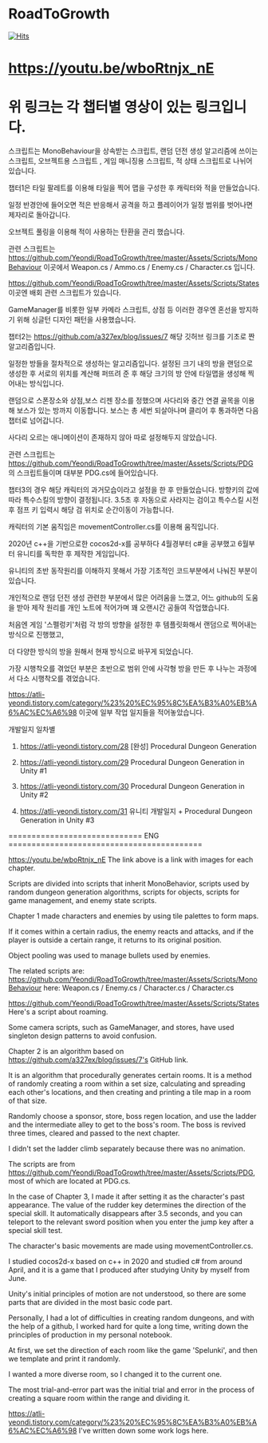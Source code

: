 # RoadToGrowth
[![Hits](https://hits.seeyoufarm.com/api/count/incr/badge.svg?url=https%3A%2F%2Fgithub.com%2FYeondi%2FRoadToGrowth&count_bg=%2379C83D&title_bg=%23555555&icon=&icon_color=%23E7E7E7&title=hits&edge_flat=false)](https://hits.seeyoufarm.com)

# https://youtu.be/wboRtnjx_nE
# 위 링크는 각 챕터별 영상이 있는 링크입니다.

스크립트는 MonoBehaviour을 상속받는 스크립트, 랜덤 던전 생성 알고리즘에 쓰이는 스크립트, 오브젝트용 스크립트 , 게임 매니징용 스크립트, 적 상태 스크립트로 나뉘어 있습니다.

챕터1은 타일 팔레트를 이용해 타일을 찍어 맵을 구성한 후 캐릭터와 적을 만들었습니다.

일정 반경안에 들어오면 적은 반응해서 공격을 하고 플레이어가 일정 범위를 벗어나면 제자리로 돌아갑니다.

오브젝트 풀링을 이용해 적이 사용하는 탄환을 관리 했습니다.

관련 스크립트는 https://github.com/Yeondi/RoadToGrowth/tree/master/Assets/Scripts/MonoBehaviour 이곳에서 
Weapon.cs / Ammo.cs / Enemy.cs / Character.cs 입니다.

https://github.com/Yeondi/RoadToGrowth/tree/master/Assets/Scripts/States
이곳엔 배회 관련 스크립트가 있습니다.

GameManager를 비롯한 일부 카메라 스크립트, 상점 등 이러한 경우엔 혼선을 방지하기 위해
싱글턴 디자인 패턴을 사용했습니다.

챕터2는 https://github.com/a327ex/blog/issues/7
해당 깃허브 링크를 기초로 짠 알고리즘입니다.

일정한 방들을 절차적으로 생성하는 알고리즘입니다.
설정된 크기 내의 방을 랜덤으로 생성한 후 서로의 위치를 계산해 퍼뜨려 준 후
해당 크기의 방 안에 타일맵을 생성해 찍어내는 방식입니다.

랜덤으로 스폰장소와 상점,보스 리젠 장소를 정했으며
사다리와 중간 연결 골목을 이용해 보스가 있는 방까지 이동합니다.
보스는 총 세번 되살아나며 클리어 후 통과하면 다음 챕터로 넘어갑니다.

사다리 오르는 애니메이션이 존재하지 않아 따로 설정해두지 않았습니다.

관련 스크립트는 https://github.com/Yeondi/RoadToGrowth/tree/master/Assets/Scripts/PDG 의 스크립트들이며 대부분 PDG.cs에 들어있습니다.


챕터3의 경우 해당 캐릭터의 과거모습이라고 설정을 한 후 만들었습니다.
방향키의 값에 따라 특수스킬의 방향이 결정됩니다.
3.5초 후 자동으로 사라지는 검이고 특수스킬 시전 후 점프 키 입력시 해당 검 위치로 순간이동이 가능합니다.


캐릭터의 기본 움직임은 movementController.cs를 이용해 움직입니다.

2020년 c++을 기반으로한 cocos2d-x를 공부하다 4월경부터 c#을 공부했고 6월부터 유니티를 독학한 후 제작한 게임입니다.

유니티의 초반 동작원리를 이해하지 못해서 가장 기초적인 코드부분에서 나눠진 부분이 있습니다.

개인적으로 랜덤 던전 생성 관련한 부분에서 많은 어려움을 느꼈고, 어느 github의 도움을 받아 제작 원리를 개인 노트에 적어가며 꽤 오랜시간 공들여 작업했습니다.

처음엔 게임 '스펠렁키'처럼 각 방의 방향을 설정한 후 템플릿화해서 랜덤으로 찍어내는 방식으로 진행했고,

더 다양한 방식의 방을 원해서 현재 방식으로 바꾸게 되었습니다.

가장 시행착오를 겪었던 부분은 초반으로 범위 안에 사각형 방을 만든 후 나누는 과정에서 다소 시행착오를 겪었습니다.

https://atli-yeondi.tistory.com/category/%23%20%EC%95%8C%EA%B3%A0%EB%A6%AC%EC%A6%98 이곳에 일부 작업 일지들을 적어놓았습니다.

개발일지 일차별
1. https://atli-yeondi.tistory.com/28 [완성] Procedural Dungeon Generation

2. https://atli-yeondi.tistory.com/29 Procedural Dungeon Generation in Unity #1

3. https://atli-yeondi.tistory.com/30 Procedural Dungeon Generation in Unity #2

4. https://atli-yeondi.tistory.com/31 유니티 개발일지 + Procedural Dungeon Generation in Unity #3







============================= ENG ==========================================


https://youtu.be/wboRtnjx_nE 
The link above is a link with images for each chapter.



Scripts are divided into scripts that inherit MonoBehavior, scripts used by random dungeon generation algorithms, scripts for objects, scripts for game management, and enemy state scripts.

Chapter 1 made characters and enemies by using tile palettes to form maps.

If it comes within a certain radius, the enemy reacts and attacks, and if the player is outside a certain range, it returns to its original position.

Object pooling was used to manage bullets used by enemies.

The related scripts are: https://github.com/Yeondi/RoadToGrowth/tree/master/Assets/Scripts/MonoBehaviour here: Weapon.cs / Enemy.cs / Character.cs / Character.cs

https://github.com/Yeondi/RoadToGrowth/tree/master/Assets/Scripts/States Here's a script about roaming.

Some camera scripts, such as GameManager, and stores, have used singleton design patterns to avoid confusion.

Chapter 2 is an algorithm based on https://github.com/a327ex/blog/issues/7's GitHub link.

It is an algorithm that procedurally generates certain rooms. It is a method of randomly creating a room within a set size, calculating and spreading each other's locations, and then creating and printing a tile map in a room of that size.

Randomly choose a sponsor, store, boss regen location, and use the ladder and the intermediate alley to get to the boss's room. The boss is revived three times, cleared and passed to the next chapter.

I didn't set the ladder climb separately because there was no animation.

The scripts are from https://github.com/Yeondi/RoadToGrowth/tree/master/Assets/Scripts/PDG, most of which are located at PDG.cs.

In the case of Chapter 3, I made it after setting it as the character's past appearance. The value of the rudder key determines the direction of the special skill. It automatically disappears after 3.5 seconds, and you can teleport to the relevant sword position when you enter the jump key after a special skill test.

The character's basic movements are made using movementController.cs.

I studied cocos2d-x based on c++ in 2020 and studied c# from around April, and it is a game that I produced after studying Unity by myself from June.

Unity's initial principles of motion are not understood, so there are some parts that are divided in the most basic code part.

Personally, I had a lot of difficulties in creating random dungeons, and with the help of a github, I worked hard for quite a long time, writing down the principles of production in my personal notebook.

At first, we set the direction of each room like the game 'Spelunki', and then we template and print it randomly.

I wanted a more diverse room, so I changed it to the current one.

The most trial-and-error part was the initial trial and error in the process of creating a square room within the range and dividing it.

https://atli-yeondi.tistory.com/category/%23%20%EC%95%8C%EA%B3%A0%EB%A6%AC%EC%A6%98 I've written down some work logs here.

